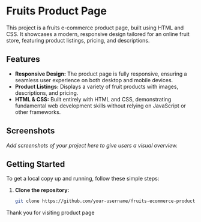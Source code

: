 
# Fruits  Product Page

This project is a fruits e-commerce product page, built using HTML and CSS. It showcases a modern, responsive design tailored for an online fruit store, featuring product listings, pricing, and descriptions.

## Features

- **Responsive Design:** The product page is fully responsive, ensuring a seamless user experience on both desktop and mobile devices.
- **Product Listings:** Displays a variety of fruit products with images, descriptions, and pricing.
- **HTML & CSS:** Built entirely with HTML and CSS, demonstrating fundamental web development skills without relying on JavaScript or other frameworks.

## Screenshots

_Add screenshots of your project here to give users a visual overview._

## Getting Started

To get a local copy up and running, follow these simple steps:

1. **Clone the repository:**
   ```bash
   git clone https://github.com/your-username/fruits-ecommerce-product-page.git
Thank you for visiting product page
